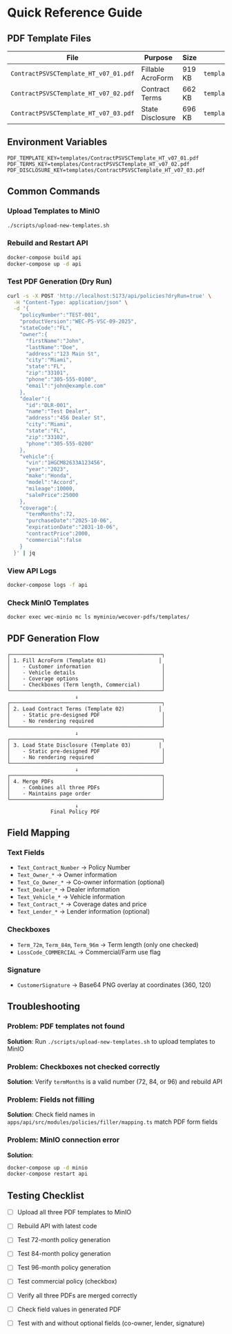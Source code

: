 # Quick Reference Guide

## PDF Template Files

| File | Purpose | Size | Location in MinIO |
|------|---------|------|-------------------|
| `ContractPSVSCTemplate_HT_v07_01.pdf` | Fillable AcroForm | 919 KB | `templates/ContractPSVSCTemplate_HT_v07_01.pdf` |
| `ContractPSVSCTemplate_HT_v07_02.pdf` | Contract Terms | 662 KB | `templates/ContractPSVSCTemplate_HT_v07_02.pdf` |
| `ContractPSVSCTemplate_HT_v07_03.pdf` | State Disclosure | 696 KB | `templates/ContractPSVSCTemplate_HT_v07_03.pdf` |

## Environment Variables

```env
PDF_TEMPLATE_KEY=templates/ContractPSVSCTemplate_HT_v07_01.pdf
PDF_TERMS_KEY=templates/ContractPSVSCTemplate_HT_v07_02.pdf
PDF_DISCLOSURE_KEY=templates/ContractPSVSCTemplate_HT_v07_03.pdf
```

## Common Commands

### Upload Templates to MinIO
```bash
./scripts/upload-new-templates.sh
```

### Rebuild and Restart API
```bash
docker-compose build api
docker-compose up -d api
```

### Test PDF Generation (Dry Run)
```bash
curl -s -X POST 'http://localhost:5173/api/policies?dryRun=true' \
  -H "Content-Type: application/json" \
  -d '{
    "policyNumber":"TEST-001",
    "productVersion":"WEC-PS-VSC-09-2025",
    "stateCode":"FL",
    "owner":{
      "firstName":"John",
      "lastName":"Doe",
      "address":"123 Main St",
      "city":"Miami",
      "state":"FL",
      "zip":"33101",
      "phone":"305-555-0100",
      "email":"john@example.com"
    },
    "dealer":{
      "id":"DLR-001",
      "name":"Test Dealer",
      "address":"456 Dealer St",
      "city":"Miami",
      "state":"FL",
      "zip":"33102",
      "phone":"305-555-0200"
    },
    "vehicle":{
      "vin":"1HGCM82633A123456",
      "year":"2023",
      "make":"Honda",
      "model":"Accord",
      "mileage":10000,
      "salePrice":25000
    },
    "coverage":{
      "termMonths":72,
      "purchaseDate":"2025-10-06",
      "expirationDate":"2031-10-06",
      "contractPrice":2000,
      "commercial":false
    }
  }' | jq
```

### View API Logs
```bash
docker-compose logs -f api
```

### Check MinIO Templates
```bash
docker exec wec-minio mc ls myminio/wecover-pdfs/templates/
```

## PDF Generation Flow

```
┌─────────────────────────────────────────────────┐
│ 1. Fill AcroForm (Template 01)                 │
│    - Customer information                       │
│    - Vehicle details                            │
│    - Coverage options                           │
│    - Checkboxes (Term length, Commercial)       │
└─────────────────────────────────────────────────┘
                      ↓
┌─────────────────────────────────────────────────┐
│ 2. Load Contract Terms (Template 02)           │
│    - Static pre-designed PDF                    │
│    - No rendering required                      │
└─────────────────────────────────────────────────┘
                      ↓
┌─────────────────────────────────────────────────┐
│ 3. Load State Disclosure (Template 03)         │
│    - Static pre-designed PDF                    │
│    - No rendering required                      │
└─────────────────────────────────────────────────┘
                      ↓
┌─────────────────────────────────────────────────┐
│ 4. Merge PDFs                                   │
│    - Combines all three PDFs                    │
│    - Maintains page order                       │
└─────────────────────────────────────────────────┘
                      ↓
              Final Policy PDF
```

## Field Mapping

### Text Fields
- `Text_Contract_Number` → Policy Number
- `Text_Owner_*` → Owner information
- `Text_Co_Owner_*` → Co-owner information (optional)
- `Text_Dealer_*` → Dealer information
- `Text_Vehicle_*` → Vehicle information
- `Text_Contract_*` → Coverage dates and price
- `Text_Lender_*` → Lender information (optional)

### Checkboxes
- `Term_72m`, `Term_84m`, `Term_96m` → Term length (only one checked)
- `LossCode_COMMERCIAL` → Commercial/Farm use flag

### Signature
- `CustomerSignature` → Base64 PNG overlay at coordinates (360, 120)

## Troubleshooting

### Problem: PDF templates not found
**Solution**: Run `./scripts/upload-new-templates.sh` to upload templates to MinIO

### Problem: Checkboxes not checked correctly
**Solution**: Verify `termMonths` is a valid number (72, 84, or 96) and rebuild API

### Problem: Fields not filling
**Solution**: Check field names in `apps/api/src/modules/policies/filler/mapping.ts` match PDF form fields

### Problem: MinIO connection error
**Solution**: 
```bash
docker-compose up -d minio
docker-compose restart api
```

## Testing Checklist

- [ ] Upload all three PDF templates to MinIO
- [ ] Rebuild API with latest code
- [ ] Test 72-month policy generation
- [ ] Test 84-month policy generation
- [ ] Test 96-month policy generation
- [ ] Test commercial policy (checkbox)
- [ ] Verify all three PDFs are merged correctly
- [ ] Check field values in generated PDF
- [ ] Test with and without optional fields (co-owner, lender, signature)

